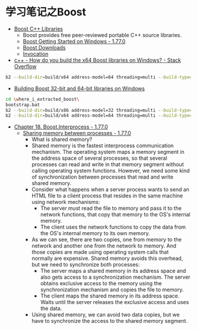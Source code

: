 # 学习笔记之Boost

* [Boost C++ Libraries](https://www.boost.org/)
  * Boost provides free peer-reviewed portable C++ source libraries.
  * [Boost Getting Started on Windows - 1.77.0](https://www.boost.org/doc/libs/1_77_0/more/getting_started/windows.html)
  * [Boost Downloads](https://www.boost.org/users/download/)
  * [Invocation](https://www.boost.org/build/doc/html/bbv2/overview/invocation.html)
* [c++ - How do you build the x64 Boost libraries on Windows? - Stack Overflow](https://stackoverflow.com/questions/302208/how-do-you-build-the-x64-boost-libraries-on-windows/302257)
```sh
b2 --build-dir=build/x64 address-model=64 threading=multi --build-type=complete --stagedir=./stage/x64
```
* [Building Boost 32-bit and 64-bit libraries on Windows](http://informilabs.com/building-boost-32-bit-and-64-bit-libraries-on-windows/)
```sh
cd \where_i_extracted_boost\  
bootstrap.bat  
b2 --build-dir=build/x86 address-model=32 threading=multi --build-type=complete --stagedir=./stage/x86 --toolset=msvc-14.0 -j 12  
b2 --build-dir=build/x64 address-model=64 threading=multi --build-type=complete --stagedir=./stage/x64 --toolset=msvc-14.0 -j 12  
```
* [Chapter 18. Boost.Interprocess - 1.77.0](https://www.boost.org/doc/libs/1_77_0/doc/html/interprocess.html)
  * [Sharing memory between processes - 1.77.0](https://www.boost.org/doc/libs/1_77_0/doc/html/interprocess/sharedmemorybetweenprocesses.html)
    * What is shared memory?
    * Shared memory is the fastest interprocess communication mechanism. The operating system maps a memory segment in the address space of several processes, so that several processes can read and write in that memory segment without calling operating system functions. However, we need some kind of synchronization between processes that read and write shared memory.
    * Consider what happens when a server process wants to send an HTML file to a client process that resides in the same machine using network mechanisms:
      * The server must read the file to memory and pass it to the network functions, that copy that memory to the OS's internal memory.
      * The client uses the network functions to copy the data from the OS's internal memory to its own memory.
    * As we can see, there are two copies, one from memory to the network and another one from the network to memory. And those copies are made using operating system calls that normally are expensive. Shared memory avoids this overhead, but we need to synchronize both processes:
      * The server maps a shared memory in its address space and also gets access to a synchronization mechanism. The server obtains exclusive access to the memory using the synchronization mechanism and copies the file to memory.
      * The client maps the shared memory in its address space. Waits until the server releases the exclusive access and uses the data.
    * Using shared memory, we can avoid two data copies, but we have to synchronize the access to the shared memory segment.
